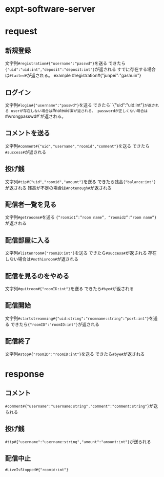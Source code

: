 # expt-software-server

# request
## 新規登録
文字列`#registration#{"username":"passwd"}`を送る
できたら`{"uid":"uid:int","deposit":"deposit:int"}`が返される
すでに存在する場合は`#failed#`が返される。
example
#registration#{"junpei":"gashuin"}
## ログイン
文字列`#login#{"username":"passwd"}`を送る
できたら``{"uid":"uid:int"}`が返される
userが存在しない場合は`#notexist#`が返される。
passwordが正しくない場合は`#wrongpasswd#`が返される。

## コメントを送る
文字列`#comment#{"uid","username","roomid","comment"}`を送る
できたら`#success#`が返される

## 投げ銭
文字列`#tip#{"uid","roomid","amount"}`を送る
できたら残高`{"balance:int"}`が返される
残高が不足の場合は`#notenough#`が返される

## 配信者一覧を見る
文字列`#getroooms#`を送る
`{“roomid1”:”room name”, “roomid2”:”room name”}`が返される

## 配信部屋に入る
文字列`#listenroom#{"roomID:int"}`を送る
できたら`#success#`が返される
存在しない場合は`#nothisroom#`が返される

## 配信を見るのをやめる
文字列`#quitroom#{"roomID:int"}`を送る
できたら`#bye#`が返される

## 配信開始
文字列`#startstreamming#{"uid:string":"roomname:string":"port:int"}`を送る
できたら`{"roomID":"roomID:int"}`が返される
## 配信終了
文字列`#stop#{"roomID":"roomID:int"}`を送る
できたら`#bye#`が返される

# response
## コメント
`#comment#{"username":"username:string","comment":"comment:string"}`が送られる

## 投げ銭
`#tip#{"username":"username:string","amount":"amount:int"}`が送られる

## 配信中止
`#LiveIsStopped#{"roomid:int"}`

